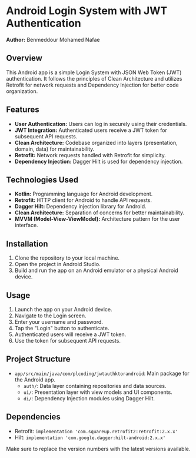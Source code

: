 # Android Login System with JWT Authentication

**Author:** Benmeddour Mohamed Nafae

## Overview

This Android app is a simple Login System with JSON Web Token (JWT) authentication. It follows the principles of Clean Architecture and utilizes Retrofit for network requests and Dependency Injection for better code organization.

## Features

- **User Authentication:** Users can log in securely using their credentials.
- **JWT Integration:** Authenticated users receive a JWT token for subsequent API requests.
- **Clean Architecture:** Codebase organized into layers (presentation, domain, data) for maintainability.
- **Retrofit:** Network requests handled with Retrofit for simplicity.
- **Dependency Injection:** Dagger Hilt is used for dependency injection.

## Technologies Used

- **Kotlin:** Programming language for Android development.
- **Retrofit:** HTTP client for Android to handle API requests.
- **Dagger Hilt:** Dependency injection library for Android.
- **Clean Architecture:** Separation of concerns for better maintainability.
- **MVVM (Model-View-ViewModel):** Architecture pattern for the user interface.

## Installation

1. Clone the repository to your local machine.
2. Open the project in Android Studio.
3. Build and run the app on an Android emulator or a physical Android device.

## Usage

1. Launch the app on your Android device.
2. Navigate to the Login screen.
3. Enter your username and password.
4. Tap the "Login" button to authenticate.
5. Authenticated users will receive a JWT token.
6. Use the token for subsequent API requests.

## Project Structure

- `app/src/main/java/com/plcoding/jwtauthktorandroid`: Main package for the Android app.
  - `auth/`: Data layer containing repositories and data sources.
  - `ui/`: Presentation layer with view models and UI components.
  - `di/`: Dependency Injection modules using Dagger Hilt.

## Dependencies

- Retrofit: `implementation 'com.squareup.retrofit2:retrofit:2.x.x'`
- Hilt: `implementation 'com.google.dagger:hilt-android:2.x.x'`

Make sure to replace the version numbers with the latest versions available.

